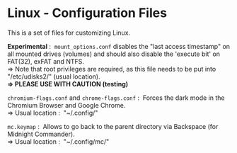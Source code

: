 # Linux - Configuration Files

This is a set of files for customizing Linux.

**Experimental**&nbsp;: &nbsp;`mount_options.conf` disables the "last access timestamp" on all mounted drives (volumes) and should also disable the 'execute bit' on FAT(32), exFAT and NTFS.  
=> Note that root privileges are required, as this file needs to be put into "/etc/udisks2/" (usual location).  
**=> PLEASE USE WITH CAUTION (testing)**

`chromium-flags.conf` and `chrome-flags.conf`&nbsp;: &nbsp;Forces the dark mode in the Chromium Browser and Google Chrome.  
=> Usual location&nbsp;: &nbsp;"~/.config/"

`mc.keymap`&nbsp;: &nbsp;Allows to go back to the parent directory via Backspace (for Midnight Commander).  
=> Usual location&nbsp;: &nbsp;"~/.config/mc/"
